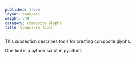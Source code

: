 ```yaml
---
published: false
layout: bookpage
weight: 348
category: Composite Glyphs
title: Composite Tools
---
```


This subsection describes tools for creating composite glyphs.

One tool is a python script in pysilfont. 
